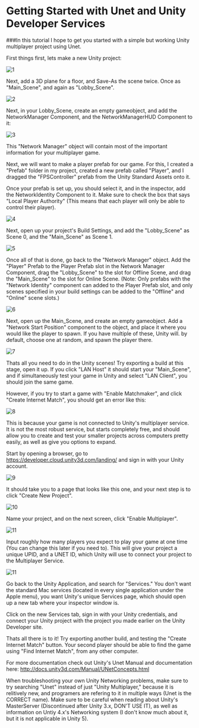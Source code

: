 # Getting Started with Unet and Unity Developer Services

###In this tutorial I hope to get you started with a simple but working Unity multiplayer project using Unet.

First things first, lets make a new Unity project:

![1](http://i.imgur.com/PpFDRs0.png)

Next, add a 3D plane for a floor, and Save-As the scene twice. Once as "Main_Scene", and again as "Lobby_Scene".

![2](http://i.imgur.com/xHsIDSl.png)

Next, in your Lobby_Scene, create an empty gameobject, and add the NetworkManager Component, and the NetworkManagerHUD Component to it:

![3](http://i.imgur.com/xptt8Qe.png)

This "Network Manager" object will contain most of the important information for your multiplayer game.


Next, we will want to make a player prefab for our game. For this, I created a "Prefab" folder in my project, created a new prefab called "Player", and I dragged the "FPSController" prefab from the Unity Standard Assets onto it.


Once your prefab is set up, you should select it, and in the inspector, add the NetworkIdentity Component to it. Make sure to check the box that says "Local Player Authority" (This means that each player will only be able to control their player).

![4](http://i.imgur.com/x3VvIrc.png)

Next, open up your project's Build Settings, and add the "Lobby_Scene" as Scene 0, and the "Main_Scene" as Scene 1.

![5](http://i.imgur.com/67I4mMd.png)

Once all of that is done, go back to the "Network Manager" object. Add the "Player" Prefab to the Player Prefab slot in the Network Manager Component, drag the "Lobby_Scene" to the slot for Offline Scene, and drag the "Main_Scene" to the slot for Online Scene. 
(Note: Only prefabs with the "Network Identity" component can added to the Player Prefab slot, and only scenes specified in your build settings can be added to the "Offline" and "Online" scene slots.)

![6](http://i.imgur.com/JhCtxdR.png)

Next, open up the Main_Scene, and create an empty gameobject. Add a "Network Start Position" component to the object, and place it where you would like the player to spawn. If you have multiple of these, Unity will. by default, choose one at random, and spawn the player there.

![7](http://i.imgur.com/twBdubn.png)

Thats all you need to do in the Unity scenes! Try exporting a build at this stage, open it up. If you click "LAN Host" it should start your "Main_Scene", and if simultaneously test your game in Unity and select "LAN Client", you should join the same game. 

However, if you try to start a game with "Enable Matchmaker", and click "Create Internet Match", you should get an error like this:

![8](http://i.imgur.com/h4qQokj.png)

This is because your game is not connected to Unity's multiplayer service. It is not the most robust service, but starts completely free, and should allow you to create and test your smaller projects across computers pretty easily, as well as give you options to expand.

Start by opening a browser, go to https://developer.cloud.unity3d.com/landing/  and sign in with your Unity account.

![9](http://i.imgur.com/SfQ5O6h.png)

It should take you to a page that looks like this one, and your next step is to click "Create New Project".

![10](http://i.imgur.com/nd4twbM.png)

Name your project, and on the next screen, click "Enable Multiplayer".

![11](http://i.imgur.com/EtqLOi6.png)

Input roughly how many players you expect to play your game at one time (You can change this later if you need to).
This will give your project a unique UPID, and a UNET ID, which Unity will use to connect your project to the Multiplayer Service.

![11](http://i.imgur.com/4R9BaOF.png)

Go back to the Unity Application, and search for "Services." You don't want the standard Mac services (located in every single application under the Apple menu), you want Unity's unique Services page, which should open up a new tab where your inspector window is.

Click on the new Services tab, sign in with your Unity credentials, and connect your Unity project with the project you made earlier on the Unity Developer site.

Thats all there is to it! Try exporting another build, and testing the "Create Internet Match" button. Your second player should be able to find the game using "Find Internet Match", from any other computer.

For more documentation check out Unity's Unet Manual and documentation here: http://docs.unity3d.com/Manual/UNetConcepts.html


When troubleshooting your own Unity Networking problems, make sure to try searching "Unet" instead of just "Unity Multiplayer," because it is relitively new, and programers are refering to it in multiple ways (Unet is the CORRECT name).
Make sure to be careful when reading about Unity's MasterServer (Discontinued after Unity 3.x, DON'T USE IT), as well as information on Untiy 4.x's Networking system (I don't know much about it, but it is not applicable in Unity 5).
